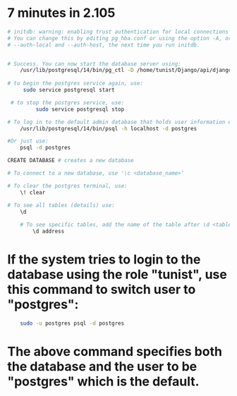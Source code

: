# 7 minutes in 2.105

```bash
# initdb: warning: enabling trust authentication for local connections
# You can change this by editing pg_hba.conf or using the option -A, or
# --auth-local and --auth-host, the next time you run initdb.


# Success. You can now start the database server using:
    /usr/lib/postgresql/14/bin/pg_ctl -D /home/tunist/Django/api/django_databases/ -l logfile start
 
# to begin the postgres service again, use:
     sudo service postgresql start

 # to stop the postgres service, use:
         sudo service postgresql stop

# To log in to the default admin database that holds user information etc (postgres database) use:
    /usr/lib/postgresql/14/bin/psql -h localhost -d postgres

#Or just use:
    psql -d postgres

CREATE DATABASE # creates a new database

# To connect to a new database, use '\c <database_name>'

# To clear the postgres terminal, use:
    \! clear

# To see all tables (details) use:
    \d
    
    # To see specific tables, add the name of the table after \d <table_name>:
        \d address
```


# If the system tries to login to the database using the role "tunist", use this command to switch user to "postgres":

```bash
    sudo -u postgres psql -d postgres
```

# The above command specifies both the database and the user to be "postgres" which is the default.
